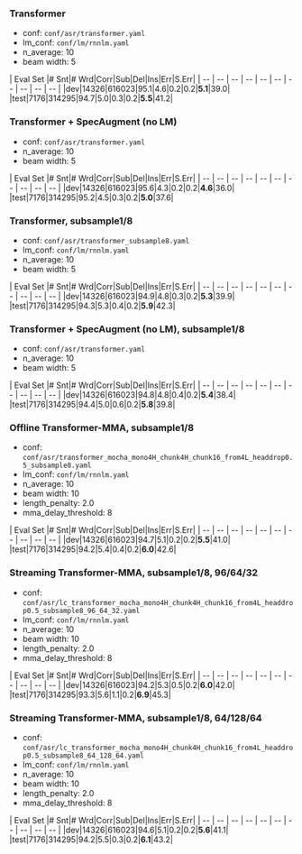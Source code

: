 ### Transformer
  - conf: `conf/asr/transformer.yaml`
  - lm_conf: `conf/lm/rnnlm.yaml`
  - n_average: 10
  - beam width: 5

| Eval Set |# Snt|# Wrd|Corr|Sub|Del|Ins|Err|S.Err|
| -- | -- | -- | -- | -- | -- | -- | -- | -- | -- |
|dev|14326|616023|95.1|4.6|0.2|0.2|**5.1**|39.0|
|test|7176|314295|94.7|5.0|0.3|0.2|**5.5**|41.2|

### Transformer + SpecAugment (no LM)
  - conf: `conf/asr/transformer.yaml`
  - n_average: 10
  - beam width: 5

| Eval Set |# Snt|# Wrd|Corr|Sub|Del|Ins|Err|S.Err|
| -- | -- | -- | -- | -- | -- | -- | -- | -- | -- |
|dev|14326|616023|95.6|4.3|0.2|0.2|**4.6**|36.0|
|test|7176|314295|95.2|4.5|0.3|0.2|**5.0**|37.6|

### Transformer, subsample1/8
  - conf: `conf/asr/transformer_subsample8.yaml`
  - lm_conf: `conf/lm/rnnlm.yaml`
  - n_average: 10
  - beam width: 5

| Eval Set |# Snt|# Wrd|Corr|Sub|Del|Ins|Err|S.Err|
| -- | -- | -- | -- | -- | -- | -- | -- | -- | -- |
|dev|14326|616023|94.9|4.8|0.3|0.2|**5.3**|39.9|
|test|7176|314295|94.3|5.3|0.4|0.2|**5.9**|42.3|

### Transformer + SpecAugment (no LM), subsample1/8
  - conf: `conf/asr/transformer.yaml`
  - n_average: 10
  - beam width: 5

| Eval Set |# Snt|# Wrd|Corr|Sub|Del|Ins|Err|S.Err|
| -- | -- | -- | -- | -- | -- | -- | -- | -- | -- |
|dev|14326|616023|94.8|4.8|0.4|0.2|**5.4**|38.4|
|test|7176|314295|94.4|5.0|0.6|0.2|**5.8**|39.8|

### Offline Transformer-MMA, subsample1/8
  - conf: `conf/asr/transformer_mocha_mono4H_chunk4H_chunk16_from4L_headdrop0.5_subsample8.yaml`
  - lm_conf: `conf/lm/rnnlm.yaml`
  - n_average: 10
  - beam width: 10
  - length_penalty: 2.0
  - mma_delay_threshold: 8

| Eval Set |# Snt|# Wrd|Corr|Sub|Del|Ins|Err|S.Err|
| -- | -- | -- | -- | -- | -- | -- | -- | -- | -- |
|dev|14326|616023|94.7|5.1|0.2|0.2|**5.5**|41.0|
|test|7176|314295|94.2|5.4|0.4|0.2|**6.0**|42.6|

### Streaming Transformer-MMA, subsample1/8, 96/64/32
  - conf: `conf/asr/lc_transformer_mocha_mono4H_chunk4H_chunk16_from4L_headdrop0.5_subsample8_96_64_32.yaml`
  - lm_conf: `conf/lm/rnnlm.yaml`
  - n_average: 10
  - beam width: 10
  - length_penalty: 2.0
  - mma_delay_threshold: 8

| Eval Set |# Snt|# Wrd|Corr|Sub|Del|Ins|Err|S.Err|
| -- | -- | -- | -- | -- | -- | -- | -- | -- | -- |
|dev|14326|616023|94.2|5.3|0.5|0.2|**6.0**|42.0|
|test|7176|314295|93.3|5.6|1.1|0.2|**6.9**|45.3|

### Streaming Transformer-MMA, subsample1/8, 64/128/64
  - conf: `conf/asr/lc_transformer_mocha_mono4H_chunk4H_chunk16_from4L_headdrop0.5_subsample8_64_128_64.yaml`
  - lm_conf: `conf/lm/rnnlm.yaml`
  - n_average: 10
  - beam width: 10
  - length_penalty: 2.0
  - mma_delay_threshold: 8

| Eval Set |# Snt|# Wrd|Corr|Sub|Del|Ins|Err|S.Err|
| -- | -- | -- | -- | -- | -- | -- | -- | -- | -- |
|dev|14326|616023|94.6|5.1|0.2|0.2|**5.6**|41.1|
|test|7176|314295|94.2|5.5|0.3|0.2|**6.1**|43.2|
